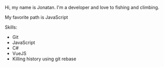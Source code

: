 Hi, my name is Jonatan.
I'm a developer and love to fishing and climbing.

My favorite path is JavaScript

Skills:
* Git
* JavaScript
* C#
* VueJS
* Killing history using git rebase
